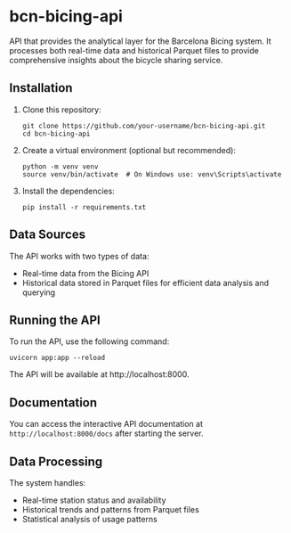 # bcn-bicing-api
API that provides the analytical layer for the Barcelona Bicing system. It processes both real-time data and historical Parquet files to provide comprehensive insights about the bicycle sharing service.

## Installation

1. Clone this repository:
   ```
   git clone https://github.com/your-username/bcn-bicing-api.git
   cd bcn-bicing-api
   ```

2. Create a virtual environment (optional but recommended):
   ```
   python -m venv venv
   source venv/bin/activate  # On Windows use: venv\Scripts\activate
   ```

3. Install the dependencies:
   ```
   pip install -r requirements.txt
   ```

## Data Sources

The API works with two types of data:
- Real-time data from the Bicing API
- Historical data stored in Parquet files for efficient data analysis and querying

## Running the API

To run the API, use the following command:
   ```
   uvicorn app:app --reload
   ```

The API will be available at http://localhost:8000.

## Documentation

You can access the interactive API documentation at `http://localhost:8000/docs` after starting the server.

## Data Processing

The system handles:
- Real-time station status and availability
- Historical trends and patterns from Parquet files
- Statistical analysis of usage patterns